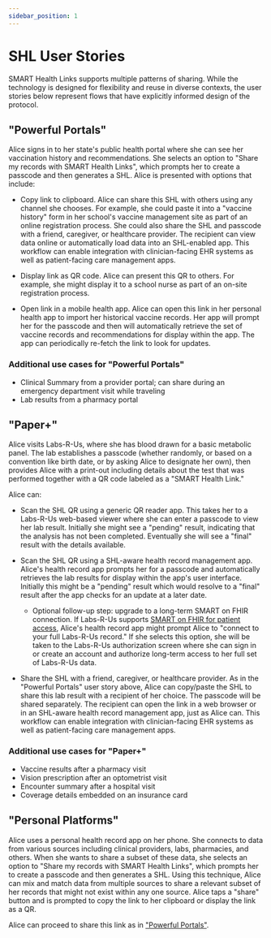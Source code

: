 ```yaml
---
sidebar_position: 1
---
```


# SHL User Stories

SMART Health Links supports multiple patterns of sharing. While the technology
is designed for flexibility and reuse in diverse contexts, the user stories
below represent flows that have explicitly informed design of the protocol.


## "Powerful Portals"

Alice signs in to her state's public health portal where she can see her 
vaccination history and recommendations. She selects an option to "Share my
records with SMART Health Links", which prompts her to create a passcode
and then generates a SHL. Alice is presented with options that include:

* Copy link to clipboard.
Alice can share this SHL with others using any channel she chooses. For example,
she could paste it into a "vaccine history" form in her school's vaccine
management site as part of an online registration process. She could also share
the SHL and passcode with a friend, caregiver, or healthcare provider. The recipient 
can view data online or automatically load data into an SHL-enabled app. This
workflow can enable integration with clinician-facing EHR systems as well as
patient-facing care management apps.

* Display link as QR code.
Alice can present this QR to others. For example, she might display it to a school
nurse as part of an on-site registration process.

* Open link in a mobile health app.
Alice can open this link in her personal health app to import her historical vaccine
records. Her app will prompt her for the passcode and then will automatically 
retrieve the set of vaccine records and recommendations for display within the app. 
The app can periodically re-fetch the link to look for updates.

### Additional use cases for "Powerful Portals"

* Clinical Summary from a provider portal; can share during an emergency department visit while traveling
* Lab results from a pharmacy portal

## "Paper+"

Alice visits Labs-R-Us, where she has blood drawn for a basic metabolic panel.
The lab establishes a passcode (whether randomly, or based on a convention like
birth date, or by asking Alice to designate her own), then provides Alice with a
print-out including details about the test that was performed together with a 
QR code labeled as a "SMART Health Link." 

Alice can:

* Scan the SHL QR using a generic QR reader app.
This takes her to a Labs-R-Us web-based viewer where she can enter a passcode to view her lab
result. Initially she might see a "pending" result, indicating that the analysis
has not been completed. Eventually she will see a "final" result with the
details available.

* Scan the SHL QR using a SHL-aware health record management app.
Alice's health record app prompts her for a passcode and automatically retrieves the lab
results for display within the app's user interface. Initially this might be a "pending" 
result which would resolve to a "final" result after the app checks for an update at a later
date.

  * Optional follow-up step: upgrade to a long-term SMART on FHIR connection.
  If Labs-R-Us supports [SMART on FHIR for patient
  access](https://hl7.org/fhir/smart-app-launch/), Alice's health record app
  might prompt Alice to "connect to your full Labs-R-Us record." If she selects
  this option, she will be taken to the Labs-R-Us authorization screen where she
  can sign in or create an account and authorize long-term access to her full set of 
  Labs-R-Us data.

* Share the SHL with a friend, caregiver, or healthcare provider.
As in the "Powerful Portals" user story above, Alice can copy/paste the SHL to
share this lab result with a recipient of her choice. The passcode will be shared separately. 
The recipient can open the link in a web browser or in an SHL-aware health record management 
app, just as Alice can. This workflow can enable integration with clinician-facing EHR
systems as well as patient-facing care management apps.

### Additional use cases for "Paper+"

* Vaccine results after a pharmacy visit
* Vision prescription after an optometrist visit
* Encounter summary after a hospital visit
* Coverage details embedded on an insurance card


## "Personal Platforms" 

Alice uses a personal health record app on her phone. She connects to data from
various sources including clinical providers, labs, pharmacies, and others. When
she wants to share a subset of these data, she selects an option to "Share my
records with SMART Health Links", which prompts her to create a passcode and
then generates a SHL. Using this technique, Alice can mix and match data from
multiple sources to share a relevant subset of her records that might not exist
within any one source. Alice taps a "share" button and is prompted to copy the
link to her clipboard or display the link as a QR.

Alice can proceed to share this link as in ["Powerful Portals"](#powerful-portals).
